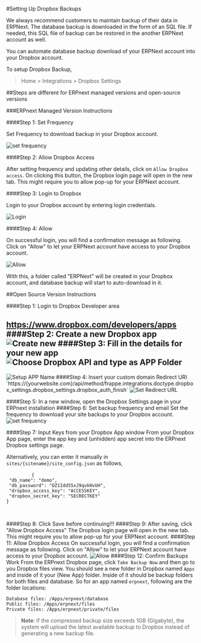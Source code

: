 
<!-- add-breadcrumbs -->
#Setting Up Dropbox Backups

We always recommend customers to maintain backup of their data in ERPNext. The database backup is downloaded in the form of an SQL file. If needed, this SQL file of backup can be restored in the another ERPNext account as well.

You can automate database backup download of your ERPNext account into your Dropbox account.

To setup Dropbox Backup,
> Home > Integrations > Dropbox Settings

##Steps are different for ERPnext managed versions and open-source versions

###ERPnext Managed Version Instructions

####Step 1: Set Frequency

Set Frequency to download backup in your Dropbox account.

<img class="screenshot" alt="set frequency" src="{{docs_base_url}}/v12/assets/img/setup/integrations/setup-backup-frequency.png">

####Step 2: Allow Dropbox Access

After setting frequency and updating other details, click on `Allow Dropbox access`. On clicking this button, the Dropbox login page will open in the new tab. This might require you to allow pop-up for your ERPNext account.

####Step 3: Login to Dropbox

Login to your Dropbox account by entering login credentials.

<img class="screenshot" alt="Login" src="{{docs_base_url}}/v12/assets/img/setup/integrations/dropbox-2.png">

####Step 4: Allow

On successful login, you will find a confirmation message as following. Click on "Allow" to let your ERPNext account have access to your Dropbox account.

<img class="screenshot" alt="Allow" src="{{docs_base_url}}/v12/assets/img/setup/integrations/dropbox-3.png">

With this, a folder called "ERPNext" will be created in your Dropbox account, and database backup will start to auto-download in it.


##Open Source Version Instructions

####Step 1: Login to Dropbox Developer area

<a href="https://www.dropbox.com/developers/apps" target="_blank" style="line-height: 1.42857143;">https://www.dropbox.com/developers/apps</a>
####Step 2: Create a new Dropbox app
<img class="screenshot" alt="Create new" src="{{docs_base_url}}/v12/assets/img/setup/integrations/dropbox-open-3.png">
####Step 3: Fill in the details for your new app
<img class="screenshot" alt="Choose Dropbox API and type as APP Folder" src="{{docs_base_url}}/v12/assets/img/setup/integrations/dropbox-open-1.png">
-
<img class="screenshot" alt="Setup APP Name" src="{{docs_base_url}}/v12/assets/img/setup/integrations/dropbox-open-2.png">
####Step 4: Insert your custom domain Redirect URI
`https://{yourwebsite.com}/api/method/frappe.integrations.doctype.dropbox_settings.dropbox_settings.dropbox_auth_finish`
<img class="screenshot" alt="Set Redirect URL" src="{{docs_base_url}}/v12/assets/img/setup/integrations/dropbox_redirect_uri.png">

####Step 5: In a new window, open the Dropbox Settings page in your ERPnext installation
####Step 6: Set backup frequency and email
Set the frequency to download your site backups to your Dropbox account.
<img class="screenshot" alt="set frequency" src="/docs/v12/assets/img/setup/integrations/setup-backup-frequency.png">

####Step 7: Input Keys from your Dropbox App window
From your Dropbox App page, enter the app key and (unhidden) app secret into the ERPnext Dropbox settings page.

Alternatively, you can enter it manually in `sites/{sitename}/site_config.json` as follows,
<div>
	<pre>
		<code>{ 
 "db_name": "demo", 
 "db_password": "DZ1Idd55xJ9qvkHvUH", 
 "dropbox_access_key": "ACCESSKEY", 
 "dropbox_secret_key": "SECRECTKEY" 
} 		
		</code>
	</pre>
</div>

####Step 8: Click Save before continuing!!!
####Step 9: After saving, click "Allow Dropbox Access"
The Dropbox login page will open in the new tab. This might require you to allow pop-up for your ERPNext account.
####Step 11: Allow Dropbox Access
On successful login, you will find a confirmation message as following. Click on "Allow" to let your ERPNext account have access to your Dropbox account.
<img class="screenshot" alt="Allow" src="/docs/v12/assets/img/setup/integrations/dropbox-3.png">
####Step 12: Confirm Backups Work
From the ERPnext Dropbox page, click `Take Backup Now` and then go to you Dropbox files view. You should see a new folder in Dropbox named `Apps` and inside of it your {New App} folder. Inside of it should be backup folders for both files and database.
So for an app named `erpnext`, following are the folder locations:
```
Database files: /Apps/erpnext/database
Public files: /Apps/erpnext/files
Private files: /Apps/erpnext/private/files
```

> **Note**: If the compressed backup size exceeds 1GB (Gigabyte), the system will upload the latest available backup to Dropbox instead of generating a new backup file.
